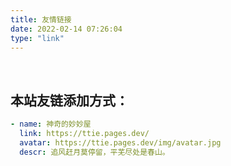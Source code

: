 ```yaml
---
title: 友情链接
date: 2022-02-14 07:26:04
type: "link"
---
```


<br/>

## 本站友链添加方式：
``` yml
- name: 神奇的妙妙屋
  link: https://ttie.pages.dev/
  avatar: https://ttie.pages.dev/img/avatar.jpg
  descr: 追风赶月莫停留，平芜尽处是春山。
```
